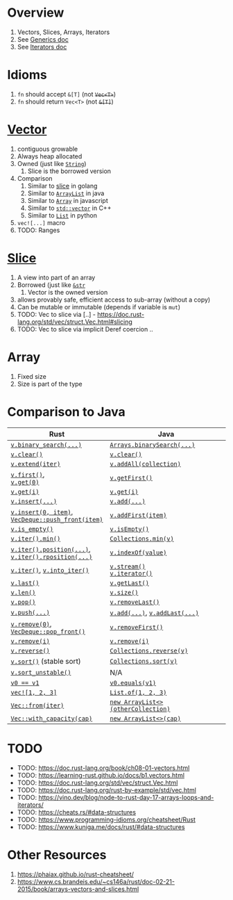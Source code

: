 # Overview
1. Vectors, Slices, Arrays, Iterators
1. See [Generics doc](./generics.md)
1. See [Iterators doc](./iterators.md)


# Idioms
1. `fn` should accept `&[T]` (not ~~`Vec<T>`~~)
1. `fn` should return `Vec<T>` (not ~~`&[T]`~~)


# [Vector](TODO)
1. contiguous growable
1. Always heap allocated
1. Owned (just like [`String`](TODO))
    1. Slice is the borrowed version
1. Comparison
    1. Similar to [slice](../golang/collections.slices.md) in golang
    1. Similar to [`ArrayList`](https://docs.oracle.com/en/java/javase/19/docs/api/java.base/java/util/ArrayList.html) in java
    1. Similar to [`Array`](https://developer.mozilla.org/en-US/docs/Web/JavaScript/Reference/Global_Objects/Array) in javascript
    1. Similar to [`std::vector`](https://cplusplus.com/reference/vector/vector/) in C++
    1. Similar to [`List`](https://docs.python.org/3/tutorial/datastructures.html#more-on-lists) in python
1. `vec![...]` macro
1. TODO: Ranges


# [Slice](TODO)
1. A view into part of an array
1. Borrowed (just like [`&str`](TODO)
    1. Vector is the owned version
1. allows provably safe, efficient access to sub-array (without a copy)
1. Can be mutable or immutable (depends if variable is `mut`) 
1. TODO: Vec to slice via [..] - https://doc.rust-lang.org/std/vec/struct.Vec.html#slicing
1. TODO: Vec to slice via implicit Deref coercion ..


# Array
1. Fixed size
1. Size is part of the type


# Comparison to Java
|Rust|Java|
|---|---|
|[`v.binary_search(...)`](https://doc.rust-lang.org/std/vec/struct.Vec.html#method.binary_search)|[`Arrays.binarySearch(...)`](https://docs.oracle.com/en/java/javase/21/docs/api/java.base/java/util/Arrays.html#binarySearch(byte[],byte))|
|[`v.clear()`](https://doc.rust-lang.org/std/vec/struct.Vec.html#method.clear)|[`v.clear()`](TODO)|
|[`v.extend(iter)`](https://doc.rust-lang.org/std/iter/trait.Extend.html#tymethod.extend)|[`v.addAll(collection)`](TODO)|
|[`v.first()`](https://doc.rust-lang.org/std/vec/struct.Vec.html#method.first),<br>[`v.get(0)`](TODO)|[`v.getFirst()`](TODO)|
|[`v.get(i)`](https://doc.rust-lang.org/std/vec/struct.Vec.html#method.get)|[`v.get(i)`](TODO)|
|[`v.insert(...)`](https://doc.rust-lang.org/std/vec/struct.Vec.html#method.insert)|[`v.add(...)`](https://docs.oracle.com/en/java/javase/21/docs/api/java.base/java/util/ArrayList.html#add(E))|
|[`v.insert(0, item)`](https://doc.rust-lang.org/std/vec/struct.Vec.html#method.insert), <br>[`VecDeque::push_front(item)`](https://doc.rust-lang.org/std/collections/struct.VecDeque.html#method.push_front)|[`v.addFirst(item)`](TODO)|
|[`v.is_empty()`](https://doc.rust-lang.org/std/vec/struct.Vec.html#method.is_empty)|[`v.isEmpty()`](TODO)|
|[`v.iter().min()`](https://doc.rust-lang.org/std/iter/trait.Iterator.html#method.min)|[`Collections.min(v)`](TODO)|
|[`v.iter().position(...)`](https://doc.rust-lang.org/std/iter/trait.Iterator.html#method.position),<br>[`v.iter().rposition(...)`](https://doc.rust-lang.org/std/iter/trait.Iterator.html#method.rposition)|[`v.indexOf(value)`](TODO)|
|[`v.iter()`](https://doc.rust-lang.org/std/vec/struct.Vec.html#method.iter), [`v.into_iter()`](TODO)|[`v.stream()`](TODO)<br>[`v.iterator()`](TODO)|
|[`v.last()`](https://doc.rust-lang.org/std/vec/struct.Vec.html#method.last)|[`v.getLast()`](TODO)|
|[`v.len()`](https://doc.rust-lang.org/std/vec/struct.Vec.html#method.len)|[`v.size()`](TODO)|
|[`v.pop()`](https://doc.rust-lang.org/std/vec/struct.Vec.html#method.pop)|[`v.removeLast()`](TODO)|
|[`v.push(...)`](https://doc.rust-lang.org/std/vec/struct.Vec.html#method.push)|[`v.add(...)`](TODO), [`v.addLast(...)`](TODO)|
|[`v.remove(0)`](https://doc.rust-lang.org/std/vec/struct.Vec.html#method.remove),<br>[`VecDeque::pop_front()`](TODO)|[`v.removeFirst()`](TODO)|
|[`v.remove(i)`](https://doc.rust-lang.org/std/vec/struct.Vec.html#method.remove)|[`v.remove(i)`](TODO)|
|[`v.reverse()`](https://doc.rust-lang.org/std/vec/struct.Vec.html#method.reverse)|[`Collections.reverse(v)`](TODO)|
|[`v.sort()`](https://doc.rust-lang.org/std/vec/struct.Vec.html#method.sort) (stable sort)|[`Collections.sort(v)`](TODO)|
|[`v.sort_unstable()`](https://doc.rust-lang.org/std/vec/struct.Vec.html#method.sort_unstable)|N/A|
|[`v0 == v1`](https://doc.rust-lang.org/std/vec/struct.Vec.html#impl-Eq-for-Vec%3CT,+A%3E)|[`v0.equals(v1)`](TODO)|
|[`vec![1, 2, 3]`](https://doc.rust-lang.org/std/macro.vec.html)|[`List.of(1, 2, 3)`](TODO)|
|[`Vec::from(iter)`](https://doc.rust-lang.org/std/vec/struct.Vec.html#method.from-2)|[`new ArrayList<>(otherCollection)`](TODO)|
|[`Vec::with_capacity(cap)`](https://doc.rust-lang.org/std/vec/struct.Vec.html#method.with_capacity)|[`new ArrayList<>(cap)`](TODO)|


# TODO
- TODO: https://doc.rust-lang.org/book/ch08-01-vectors.html
- TODO: https://learning-rust.github.io/docs/b1.vectors.html
- TODO: https://doc.rust-lang.org/std/vec/struct.Vec.html
- TODO: https://doc.rust-lang.org/rust-by-example/std/vec.html
- TODO: https://vino.dev/blog/node-to-rust-day-17-arrays-loops-and-iterators/
- TODO: https://cheats.rs/#data-structures
- TODO: https://www.programming-idioms.org/cheatsheet/Rust
- TODO: https://www.kuniga.me/docs/rust/#data-structures


# Other Resources
1. https://phaiax.github.io/rust-cheatsheet/
1. https://www.cs.brandeis.edu/~cs146a/rust/doc-02-21-2015/book/arrays-vectors-and-slices.html
